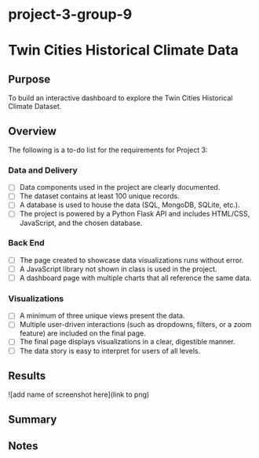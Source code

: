 # project-3-group-9
# Twin Cities Historical Climate Data
## Purpose
To build an interactive dashboard to explore the Twin Cities Historical Climate Dataset.
## Overview
The following is a to-do list for the requirements for Project 3:
### Data and Delivery
- [ ] Data components used in the project are clearly documented.
- [ ] The dataset contains at least 100 unique records.
- [ ] A database is used to house the data (SQL, MongoDB, SQLite, etc.).
- [ ] The project is powered by a Python Flask API and includes HTML/CSS, JavaScript, and the chosen database.
### Back End
- [ ] The page created to showcase data visualizations runs without error.
- [ ] A JavaScript library not shown in class is used in the project.
- [ ] A dashboard page with multiple charts that all reference the same data.
### Visualizations
- [ ] A minimum of three unique views present the data.
- [ ] Multiple user-driven interactions (such as dropdowns, filters, or a zoom feature) are included on the final page.
- [ ] The final page displays visualizations in a clear, digestible manner.
- [ ] The data story is easy to interpret for users of all levels.
## Results
![add name of screenshot here](link to png)
## Summary
## Notes

